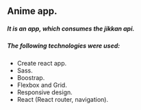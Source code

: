 ## Anime app.

##### It is an app, which consumes the jikkan api.

##### The following technologies were used:

- Create react app.
- Sass.
- Boostrap.
- Flexbox and Grid.
- Responsive design.
- React (React router, navigation).
